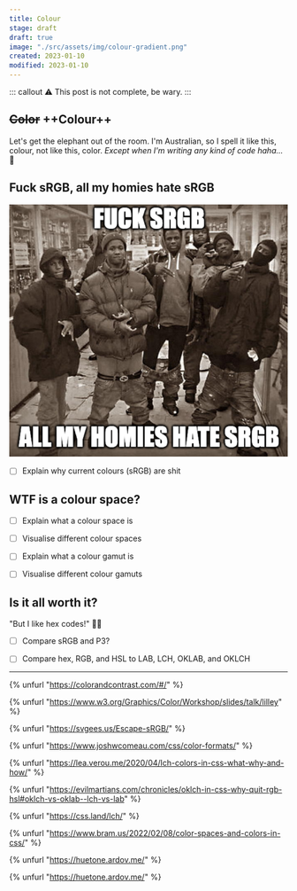 ```yaml
---
title: Colour
stage: draft
draft: true
image: "./src/assets/img/colour-gradient.png"
created: 2023-01-10
modified: 2023-01-10
---
```


::: callout :warning: This post is not complete, be wary.
:::

## ~~Color~~ ++Colour++

Let's get the elephant out of the room.
I'm Australian, so I spell it like this, colour, not like this, color. _Except when I'm writing any kind of code haha…_ :smiling_face_with_tear:

## Fuck sRGB, all my homies hate sRGB

![A meme with the text “Fuck sRGB, all my homies hate sRGB”](./src/assets/img/all-my-homies-hate-srgb.png)

- [ ] Explain why current colours (sRGB) are shit

## WTF is a colour space?

- [ ] Explain what a colour space is

- [ ] Visualise different colour spaces

- [ ] Explain what a colour gamut is

- [ ] Visualise different colour gamuts

## Is it all worth it?

"But I like hex codes!" :woman_facepalming:

- [ ] Compare sRGB and P3?

- [ ] Compare hex, RGB, and HSL to LAB, LCH, OKLAB, and OKLCH

---

{% unfurl "https://colorandcontrast.com/#/" %}

{% unfurl "https://www.w3.org/Graphics/Color/Workshop/slides/talk/lilley" %}

{% unfurl "https://svgees.us/Escape-sRGB/" %}

{% unfurl "https://www.joshwcomeau.com/css/color-formats/" %}

{% unfurl "https://lea.verou.me/2020/04/lch-colors-in-css-what-why-and-how/" %}

{% unfurl "https://evilmartians.com/chronicles/oklch-in-css-why-quit-rgb-hsl#oklch-vs-oklab--lch-vs-lab" %}

{% unfurl "https://css.land/lch/" %}

{% unfurl "https://www.bram.us/2022/02/08/color-spaces-and-colors-in-css/" %}

{% unfurl "https://huetone.ardov.me/" %}

{% unfurl "https://huetone.ardov.me/" %}
